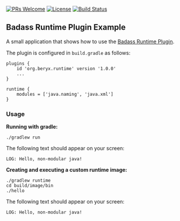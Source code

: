 [![PRs Welcome](https://img.shields.io/badge/PRs-welcome-brightgreen.svg?style=flat-square)](http://makeapullrequest.com)
[![License](https://img.shields.io/badge/License-Apache%202.0-blue.svg)](https://github.com/beryx-gist/badass-runtime-example/blob/master/LICENSE)
[![Build Status](https://img.shields.io/travis/beryx-gist/badass-runtime-example/master.svg?label=Build)](https://travis-ci.org/beryx-gist/badass-runtime-example)

## Badass Runtime Plugin Example ##

A small application that shows how to use the [Badass Runtime Plugin](https://github.com/beryx/badass-runtime-plugin/).

The plugin is configured in `build.gradle` as follows:

```
plugins {
    id 'org.beryx.runtime' version '1.0.0'
    ...
}

runtime {
    modules = ['java.naming', 'java.xml']
}
```

### Usage
**Running with gradle:**
```
./gradlew run
```

The following text should appear on your screen:
```
LOG: Hello, non-modular java!
```


**Creating and executing a custom runtime image:**
```
./gradlew runtime
cd build/image/bin
./hello
```

The following text should appear on your screen:
```
LOG: Hello, non-modular java!
```
